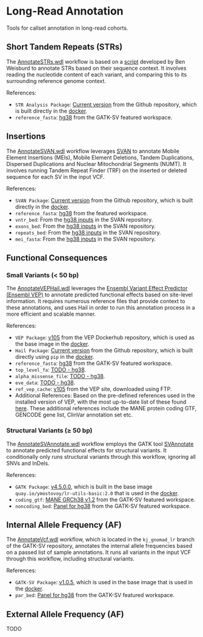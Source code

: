 # Long-Read Annotation
Tools for callset annotation in long-read cohorts.


##  Short Tandem Repeats (STRs)
The [AnnotateSTRs.wdl](wdl/AnnotateSTRs.wdl) workflow is based on a [script](https://github.com/broadinstitute/str-analysis/blob/main/str_analysis/filter_vcf_to_STR_variants.py) developed by Ben Weisburd to annotate STRs based on their sequence context. It involves reading the nucleotide content of each variant, and comparing this to its surrounding reference genome context.

References:
- `STR Analysis Package`: [Current version](https://github.com/broadinstitute/str-analysis/tree/main) from the Github repository, which is built directly in the [docker](dockerfiles/Dockerfile.AnnotateSTRs).
- `reference_fasta`: [hg38](https://console.cloud.google.com/storage/browser/_details/gcp-public-data--broad-references/hg38/v0/Homo_sapiens_assembly38.fasta;tab=live_object?authuser=0&inv=1&invt=Ab2UZA) from the GATK-SV featured workspace.


## Insertions
The [AnnotateSVAN.wdl](wdl/AnnotateSVAN.wdl) workflow leverages [SVAN](https://github.com/REPBIO-LAB/SVAN) to annotate Mobile Element Insertions (MEIs), Mobile Element Deletions, Tandem Duplications, Dispersed Duplications and Nuclear Mitochondrial Segments (NUMT). It involves running  Tandem Repeat Finder (TRF) on the inserted or deleted sequence for each SV in the input VCF.

References:
- `SVAN Package`: [Current version](https://github.com/REPBIO-LAB/SVAN) from the Github repository, which is built directly in the [docker](dockerfiles/Dockerfile.AnnotateSVAN).
- `reference_fasta`: [hg38](https://console.cloud.google.com/storage/browser/_details/gcp-public-data--broad-references/hg38/v0/Homo_sapiens_assembly38.fasta;tab=live_object?authuser=0&inv=1&invt=Ab2UZA) from the featured workspace.
- `vntr_bed`: From the [hg38 inputs](https://zenodo.org/records/15229020/files/hg38.tar.gz) in the SVAN repository.
- `exons_bed`: From the [hg38 inputs](https://zenodo.org/records/15229020/files/hg38.tar.gz) in the SVAN repository.
- `repeats_bed`: From the [hg38 inputs](https://zenodo.org/records/15229020/files/hg38.tar.gz) in the SVAN repository.
- `mei_fasta`: From the [hg38 inputs](https://zenodo.org/records/15229020/files/hg38.tar.gz) in the SVAN repository.


## Functional Consequences
### Small Variants (< 50 bp)
The [AnnotateVEPHail.wdl](wdl/AnnotateVEPHail.wdl) leverages the [Ensembl Variant Effect Predictor (Ensembl VEP)](https://useast.ensembl.org/info/docs/tools/vep/index.html) to annotate predicted functional effects based on site-level information. It requires numerous reference files that provide context to these annotations, and uses Hail in order to run this annotation process in a more efficient and scalable manner.

References:
- `VEP Package`: [v105](https://github.com/REPBIO-LAB/SVAN) from the VEP Dockerhub repository, which is used as the base image in the [docker](dockerfiles/Dockerfile.AnnotateVEPHail).
- `Hail Package`: [Current version](https://github.com/REPBIO-LAB/SVAN) from the Github repository, which is built directly using `pip` in the [docker](dockerfiles/Dockerfile.AnnotateVEPHail).
- `reference_fasta`: [hg38](https://console.cloud.google.com/storage/browser/_details/gcp-public-data--broad-references/hg38/v0/Homo_sapiens_assembly38.fasta;tab=live_object?authuser=0&inv=1&invt=Ab2UZA) from the GATK-SV featured workspace.
- `top_level_fa`: [TODO - hg38](https://console.cloud.google.com/storage/browser/_details/fc-107e0442-e00c-4bb9-9810-bbe370bda6e5/files_kj/references/GRCh38.dna.toplevel.chr.fa.gz;tab=live_object?authuser=0&inv=1&invt=Ab2UpA).
- `alpha_missense_file`: [TODO - hg38](https://console.cloud.google.com/storage/browser/_details/fc-0bc12741-801b-4c10-8d3c-92075b188d3c/resources/annotations/AlphaMissense_hg38.tsv.gz;tab=live_object?authuser=0&inv=1&invt=Ab2Uow).
- `eve_data`: [TODO - hg38](https://console.cloud.google.com/storage/browser/_details/fc-0bc12741-801b-4c10-8d3c-92075b188d3c/resources/EVE/eve_merged.vcf.gz;tab=live_object?authuser=0&inv=1&invt=Ab2UpA).
- `ref_vep_cache`: [v105](https://useast.ensembl.org/info/docs/tools/vep/script/vep_cache.html#cache) from the VEP site, downloaded using FTP.
- Additional References: Based on the pre-defined references used in the installed version of VEP, with the most up-to-date list of these found [here](https://useast.ensembl.org/info/docs/tools/vep/script/vep_cache.html#cache). These additional references include the MANE protein coding GTF, GENCODE gene list, ClinVar annotation set etc.


### Structural Variants (≥ 50 bp)
The [AnnotateSVAnnotate.wdl](wdl/AnnotateSVAnnotate.wdl) workflow employs the GATK tool [SVAnnotate](https://gatk.broadinstitute.org/hc/en-us/articles/30332011989659-SVAnnotate) to annotate predicted functional effects for structural variants. It conditionally only runs structural variants through this workflow, ignoring all SNVs and InDels.

References:
- `GATK Package`: [v4.5.0.0](https://github.com/broadinstitute/gatk), which is built in the base image `quay.io/ymostovoy/lr-utils-basic:2.0` that is used in the [docker](dockerfiles/Dockerfile.AnnotateSVAnnotate).
- `coding_gtf`: [MANE GRCh38 ​v1.​2](https://console.cloud.google.com/storage/browser/_details/gatk-sv-resources-public/hg38/v0/sv-resources/resources/v1/MANE.GRCh38.v1.2.ensembl_genomic.gtf;tab=live_object?authuser=0&inv=1&invt=Ab2UlQ) from the GATK-SV featured workspace.
- `noncoding_bed`: [Panel for hg38](https://console.cloud.google.com/storage/browser/_details/gcp-public-data--broad-references/hg38/v0/sv-resources/resources/v1/noncoding.sort.hg38.bed;tab=live_object?authuser=0&inv=1&invt=Ab2Ulw) from the GATK-SV featured workspace.


## Internal Allele Frequency (AF)
The [AnnotateVcf.wdl](https://github.com/broadinstitute/gatk-sv/blob/kj_gnomad_lr/wdl/AnnotateVcf.wdl) workflow, which is located in the `kj_gnomad_lr` branch of the GATK-SV repository, annotates the internal allele frequencies based on a passed list of sample annotations. It runs all variants in the input VCF through this workflow, including structural variants.

References:
- `GATK-SV Package`: [v1.0.5](https://github.com/broadinstitute/gatk), which is used in the base image that is used in the [docker](dockerfiles/Dockerfile.AnnotateSVAnnotate).
- `par_bed`: [Panel for hg38](https://console.cloud.google.com/storage/browser/_details/gatk-sv-resources-public/hg38/v0/sv-resources/resources/v1/hg38.par.bed;tab=live_object?authuser=kjaising@broadinstitute.org) from the GATK-SV featured workspace.


## External Allele Frequency (AF)
TODO

